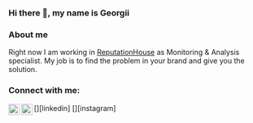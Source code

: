### Hi there 👋, my name is Georgii  

### About me
Right now I am working in [ReputationHouse](#https://reputation.house) as Monitoring & Analysis specialist. My job is to find the problem in your brand and give you the solution.  

### Connect with me:
[<img align="left" alt="KhoruzhevskiiGeorgii | LinkedIn" width="22px" src="https://cdn.jsdelivr.net/npm/simple-icons@v3/icons/linkedin.svg" />][linkedin]
[<img align="left" alt="opa_oz | Instagram" width="22px" src="https://cdn.jsdelivr.net/npm/simple-icons@v3/icons/instagram.svg" />][instagram]

<!--
**KhoruzhevskiiGeorgii/KhoruzhevskiiGeorgii** is a ✨ _special_ ✨ repository because its `README.md` (this file) appears on your GitHub profile.

Here are some ideas to get you started:

- 🔭 I’m currently working on ...
- 🌱 I’m currently learning ...
- 👯 I’m looking to collaborate on ...
- 🤔 I’m looking for help with ...
- 💬 Ask me about ...
- 📫 How to reach me: ...
- 😄 Pronouns: ...
- ⚡ Fun fact: ...
-->
